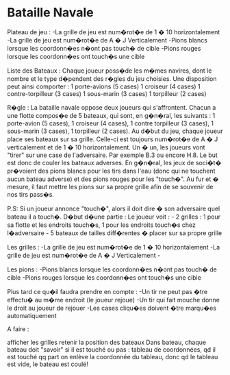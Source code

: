 # Bataille Navale
Plateau de jeu :
	-La grille de jeu est num�rot�e de 1 � 10 horizontalement
	-La grille de jeu est num�rot�e de A � J Verticalement
	-Pions blancs lorsque les coordonn�es n�ont pas touch� de cible
	-Pions rouges lorsque les coordonn�es ont touch�s une cible

Liste des Bateaux :
	Chaque joueur poss�de les m�mes navires, dont le nombre et le type d�pendent des r�gles du jeu choisies.
Une disposition peut ainsi comporter :
    1 porte-avions (5 cases)
    1 croiseur (4 cases)
    1 contre-torpilleur (3 cases)
    1 sous-marin (3 cases)
    1 torpilleur (2 cases)


R�gle :
La bataille navale oppose deux joueurs qui s'affrontent. Chacun a une flotte compos�e de 5 bateaux, qui sont, en g�n�ral, les suivants : 1 porte-avion (5 cases), 1 croiseur (4 cases), 1 contre torpilleur (3 cases), 1 sous-marin (3 cases), 1 torpilleur (2 cases). Au d�but du jeu, chaque joueur place ses bateaux sur sa grille. Celle-ci est toujours num�rot�e de A � J verticalement et de 1 � 10 horizontalement. Un � un, les joueurs vont "tirer" sur une case de l'adversaire. Par exemple B.3 ou encore H.8. Le but est donc de couler les bateaux adverses. En g�n�ral, les jeux de soci�t� pr�voient des pions blancs pour les tirs dans l'eau (donc qui ne touchent aucun bateau adverse) et des pions rouges pour les "touch�". Au fur et � mesure, il faut mettre les pions sur sa propre grille afin de se souvenir de nos tirs pass�s.

P.S: Si un joueur annonce "touch�", alors il doit dire � son adversaire quel bateau il a touch�.
D�but d�une partie :
Le joueur voit : 
	- 2 grilles : 1 pour sa flotte et les endroits touch�s, 1 pour les endroits touch�s chez l�adversaire
	- 5 bateaux de tailles diff�rentes � placer sur sa propre grille

Les grilles :
	-La grille de jeu est num�rot�e de 1 � 10 horizontalement
	-La grille de jeu est num�rot�e de A � J Verticalement
	- 

Les pions :
	-Pions blancs lorsque les coordonn�es n�ont pas touch� de cible
	-Pions rouges lorsque les coordonn�es ont touch�s une cible




Plus tard ce qu�il faudra prendre en compte :
	-Un tir ne peut pas �tre effectu� au m�me endroit (le joueur rejoue)
	-Un tir qui fait mouche donne le droit au joueur de rejouer
	-Les cases cliqu�es doivent �tre marqu�es automatiquement

	
A faire :

afficher les grilles
retenir la position des bateaux
Dans bateau, chaque bateau doit "savoir" si il est touché ou pas : tableau de coordonnées, 
qd il est touché qq part 
on enlève la coordonnée du tableau, donc qd le tableau est vide, le bateau est coulé!